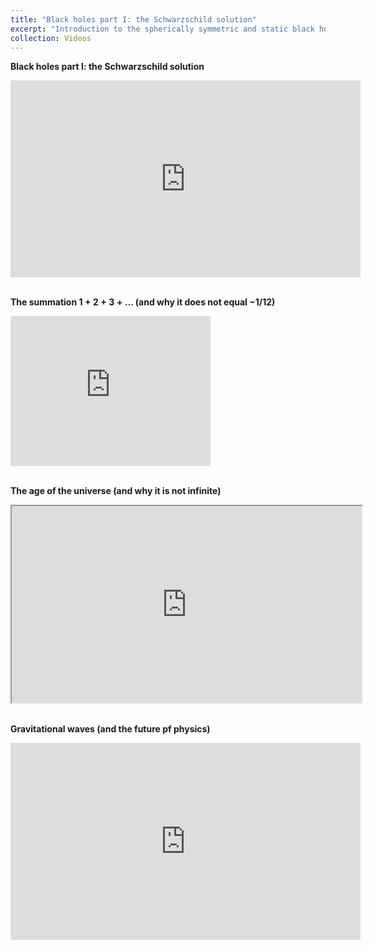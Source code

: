 ```yaml
---
title: "Black holes part I: the Schwarzschild solution"
excerpt: "Introduction to the spherically symmetric and static black hole solutions of General Relativity"
collection: Videos
---
```


**Black holes part I: the Schwarzschild solution**
<iframe width="560" height="315" src="https://www.youtube.com/embed/IVnOOswguFY" title="YouTube video player" frameborder="0" allow="accelerometer; autoplay; clipboard-write; encrypted-media; gyroscope; picture-in-picture; web-share" allowfullscreen></iframe>

<br/>
<br/>

**The summation $1+2+3+\ldots$ (and why it does not equal $-1/12$)**
<iframe width="320" height="240" src="https://www.youtube.com/embed/pcEHv5fg6H4" title="YouTube video player" frameborder="0" allow="accelerometer; autoplay; clipboard-write; encrypted-media; gyroscope; picture-in-picture; web-share" allowfullscreen></iframe>

<br/>
<br/>

**The age of the universe (and why it is not infinite)**
<iframe width="560" height="315" src="https://www.youtube.com/embed/RgVtgIp9peg" title="YouTube video player" frameborder="200" allow="accelerometer; autoplay; clipboard-write; encrypted-media; gyroscope; picture-in-picture; web-share" allowfullscreen></iframe>

<br/>
<br/>

**Gravitational waves (and the future pf physics)**
<iframe width="560" height="315" src="https://www.youtube.com/embed/Z_fO5kNvwNE" title="YouTube video player" frameborder="0" allow="accelerometer; autoplay; clipboard-write; encrypted-media; gyroscope; picture-in-picture; web-share" allowfullscreen></iframe>

